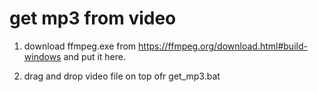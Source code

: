 # get mp3 from video

1. download ffmpeg.exe from https://ffmpeg.org/download.html#build-windows and put it here.

2. drag and drop video file on top ofr get_mp3.bat

